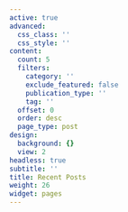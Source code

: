 ```yaml
---
active: true
advanced:
  css_class: ''
  css_style: ''
content:
  count: 5
  filters:
    category: ''
    exclude_featured: false
    publication_type: ''
    tag: ''
  offset: 0
  order: desc
  page_type: post
design:
  background: {}
  view: 2
headless: true
subtitle: ''
title: Recent Posts
weight: 26
widget: pages
---
```


